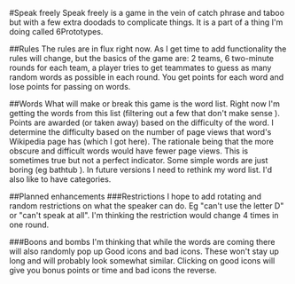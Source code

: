 
#Speak freely
Speak freely is a game in the vein of catch phrase and taboo but with a few extra doodads to complicate things. It is a part of a thing I'm doing called 6Prototypes. 

##Rules
The rules are in flux right now. As I get time to add functionality the rules will change, but the basics of the game are: 2 teams, 6 two-minute rounds for each team, a player tries to get teammates to guess as many random words as possible in each round. You get points for each word and lose points for passing on words. 

##Words
What will make or break this game is the word list. Right now I'm getting the words from this list (filtering out a few that don't make sense ). Points are awarded (or taken away) based on the difficulty of the word. I determine the difficulty based on the number of page views that word's Wikipedia page has (which I got here). The rationale being that the more obscure and difficult words would have fewer page views. This is sometimes true but not a perfect indicator. Some simple words are just boring (eg bathtub ). In future versions I need to rethink my word list. I'd also like to have categories. 

##Planned enhancements
###Restrictions
I hope to add rotating and random restrictions on what the speaker can do. Eg "can't use the letter D" or "can't speak at all". I'm thinking the restriction would change 4 times in one round. 

###Boons and bombs
I'm thinking that while the words are coming there will also randomly pop up Good icons and bad icons. These won't stay up long and will probably look somewhat similar. Clicking on good icons will give you bonus points or time and bad icons the reverse. 